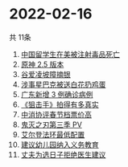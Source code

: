 # 2022-02-16
  共 11条

  <!-- BEGIN -->
  <!-- 最后更新时间:Wed Feb 16 2022 23:11:06 GMT+0000 (Coordinated Universal Time) -->
  1. [中国留学生在美被注射毒品死亡](https://www.zhihu.com/search?q=中国留学生)
1. [原神 2.5 版本](https://www.zhihu.com/search?q=原神)
1. [谷爱凌坡障摘银](https://www.zhihu.com/search?q=谷爱凌)
1. [涉事星巴克被送白花扔鸡蛋](https://www.zhihu.com/search?q=星巴克)
1. [广东新增 3 例确诊病例](https://www.zhihu.com/search?q=广东疫情)
1. [《狙击手》拍得有多真实](https://www.zhihu.com/search?q=狙击手)
1. [中消协评春节档票价高](https://www.zhihu.com/search?q=春节档票价高)
1. [鬼灭之刃第三季 PV](https://www.zhihu.com/search?q=鬼灭之刃)
1. [艾尔登法环最低配置](https://www.zhihu.com/search?q=艾尔登法环)
1. [建议幼儿园纳入义务教育](https://www.zhihu.com/search?q=幼儿园纳入义务教育)
1. [丈夫为选日子拒绝医生建议](https://www.zhihu.com/search?q=为选日子拒签字)
  <!-- END -->
  